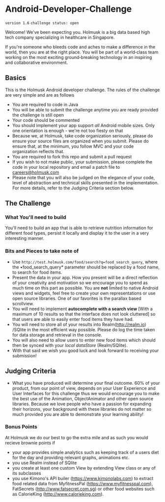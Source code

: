 # Android-Developer-Challenge

`version 1.6`
`challenge status: open`

Welcome! We've been expecting you. Holmusk is a big data based high tech company specializing in healthcare in Singapore. 

If you're someone who bleeds code and aches to make a difference in the world, then you are at the right place. You will be part of a world‑class team working on the most exciting ground‑breaking technology in an inspiring and collaborative environment.

## Basics

This is the Holmusk Android developer challenge. The rules of the challenge are very simple and are as follows

* You are required to code in Java
* You will be able to submit the challenge anytime you are ready provided the challenge is still open
* Your code should be commented
* You should implement your app support *all* Android mobile sizes. Only one orientation is enough - we're not too fiesty on that
* Because we, at Holmusk, take code organization seriously, please do ensure your source files are organized when you submit. Please do ensure that, at the minimum, you follow MVC and your code organization reflects that.
* You are required to fork this repo and submit a pull request
* If you wish to not make public, your submission, please complete the code in your local repository and email a patch file to careers@holmusk.com
* Please note that you will also be judged on the elegance of your code, level of abstraction and technical skills presented in the implementation. For more details, refer to the Judging Criteria section below.

## The Challenge 

### What You'll need to build
You'll need to build an app that is able to retrieve nutrition information for different food types, persist it locally and display it to the user in a very interesting manner. 


### Bits and Pieces to take note of
* Use `http://test.holmusk.com/food/search?q=food_search_query`, where the •food_search_query* parameter should be replaced by a food name, to search for food items.
* Present the data in your app. How you present will be a direct reflection of your creativity and motivation so we encourage you to spend as much time on this part as possible. You are **not** limited to native Android views and widgets, feel free to create your own representations or use open source libraries. One of our favorites is the parallax based scrollview.
* You will need to implement **autocomplete with a search view** [With a maximum of 10 results so that the interface does not look cluttered] so that users are able to easily enter food items they have had. 
* You will need to store all of your results into Realm(http://realm.io) /SQlite in the most efficient way possible. Please do log the time taken for data storage and retrieval in the console. 
* You will also need to allow users to enter new food items which should then be synced with your *local dataStore* (Realm/SQlite).
* With that said we wish you good luck and look forward to receiving your submission!

## Judging Criteria 
* What you have produced will determine your final outcome. 60% of your product, from our point of view, depends on your User Experience and User Interfaces for this challenge thus we would encourage you to make the best use of the Animation, ObjectAnimator and other open source libraries. Because we love people who have a passion for expanding their horizons, your background with these libraries do not matter so much provided you are able to demonstrate your learning ability! 

### Bonus Points

At Holmusk we do our best to go the extra mile and as such you would recieve brownie points if 
* your app provides simple analytics such as keeping track of a users diet for the day and providing relevant graphs, animations etc.
* you use Realm instead of SQlite
* you create at least one custom View by extending View class or any of its subclasses
* you use  Kimono's API builer (https://www.kimonolabs.com) to extract food related data from MyfitnessPal (https://www.myfitnesspal.com), FatSecrets (http://www.fatsecret.com.sg) or other food websites such as CalorieKing (http://www.calorieking.com).
